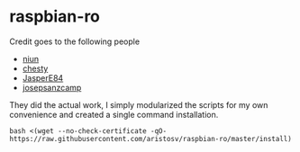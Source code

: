 # raspbian-ro

Credit goes to the following people
- [niun](https://gist.github.com/niun/34c945d70753fc9e2cc7)
- [chesty](https://github.com/chesty/overlayroot)
- [JasperE84](https://github.com/JasperE84/root-ro)
- [josepsanzcamp](https://github.com/josepsanzcamp/root-ro)

 They did the actual work, I simply modularized the scripts for my own convenience and created a single command installation.

```
bash <(wget --no-check-certificate -qO- https://raw.githubusercontent.com/aristosv/raspbian-ro/master/install)
```
